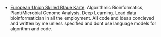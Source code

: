 - [European Union Skilled Blaue Karte](https://drive.google.com/file/d/1d4BoAtcvbinuf7GGBs0V8lvUB9qkK-ZL/view?usp=sharing). Algorithmic Bioinformatics, Plant/Microbial Genome Analysis, Deep Learning. Lead data bioinformatician in	all the employment. All code and ideas concieved and written by me unless specified and dont use language models for algorithm and code. 


